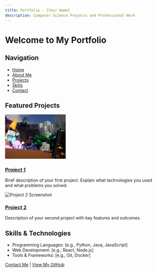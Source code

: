 ```yaml
---
title: Portfolio - [Your Name]
description: Computer Science Projects and Professional Work
---
```


# Welcome to My Portfolio

## Navigation
- [Home](/)
- [About Me](/about)
- [Projects](/projects)
- [Skills](/skills)
- [Contact](/contact)

## Featured Projects

<div class="project-grid">
  <div class="project">
    <img src="pics/SpiritBound_MainMenu.png" alt="Project 1 Screenshot" width="200">
    <div class="project-info">
      <h3><a href="/projects/project1">Project 1</a></h3>
      <p>Brief description of your first project. Explain what technologies you used and what problems you solved.</p>
    </div>
  </div>

  <div class="project">
    <img src="/images/project2-thumbnail.jpg" alt="Project 2 Screenshot" width="200">
    <div class="project-info">
      <h3><a href="/projects/project2">Project 2</a></h3>
      <p>Description of your second project with key features and outcomes.</p>
    </div>
  </div>
</div>

## Skills & Technologies
- Programming Languages: [e.g., Python, Java, JavaScript]
- Web Development: [e.g., React, Node.js]
- Tools & Frameworks: [e.g., Git, Docker]

[Contact Me](/contact) | [View My GitHub](https://github.com/yourusername)
